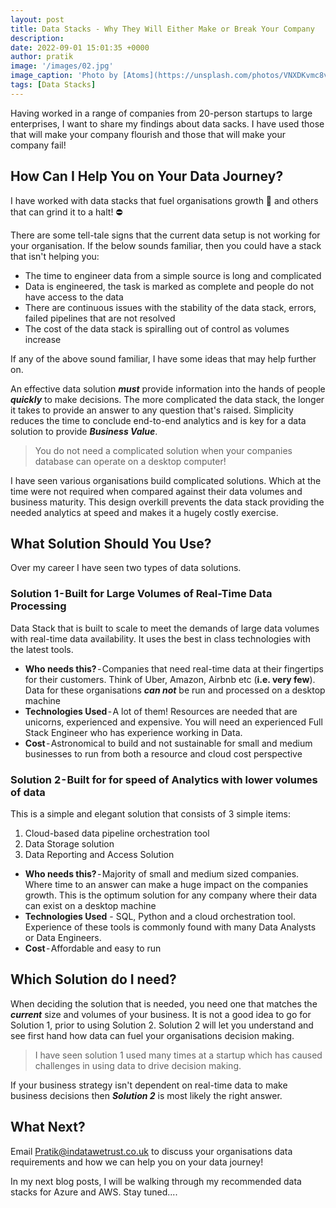 ```yaml
---
layout: post
title: Data Stacks - Why They Will Either Make or Break Your Company
description: 
date: 2022-09-01 15:01:35 +0000
author: pratik
image: '/images/02.jpg'
image_caption: 'Photo by [Atoms](https://unsplash.com/photos/VNXDKvmc8v4) on [Unsplash](https://unsplash.com/)'
tags: [Data Stacks]
---
```


Having worked in a range of companies from 20-person startups to large enterprises, I want to share my findings about data sacks. I have used those that will make your company flourish and those that will make your company fail!

## How Can I Help You on Your Data Journey?

I have worked with data stacks that fuel organisations growth 🚀 and others that can grind it to a halt! ⛔

There are some tell-tale signs that the current data setup is not working for your organisation. If the below sounds familiar, then you could have a stack that isn't helping you:

* The time to engineer data from a simple source is long and complicated
* Data is engineered, the task is marked as complete and people do not have access to the data
* There are continuous issues with the stability of the data stack, errors, failed pipelines that are not resolved
* The cost of the data stack is spiralling out of control as volumes increase

If any of the above sound familiar, I have some ideas that may help further on. 
<!-- Not sure if this needed - will review after -->

<!-- I started my career as a Management Consultant and then moved to become a hands-on data driven individual where I have experience of working across the full spectrum of Data. From engineering pipelines, designing and modelling data warehouses and building organisational wide analytics

From my experience of working as a full stack data individual, I have learnt one key lesson. **Business Value should remain the *why* of any decision** when designing or building any data solution.

I want to provide companies a framework to use when thinking of the *why* or *so what* for any development or platform building data related. -->

An effective data solution ***must*** provide information into the hands of people ***quickly*** to make decisions. The more complicated the data stack, the longer it takes to provide an answer to any question that's raised. Simplicity reduces the time to conclude end-to-end analytics and is key for a data solution to provide ***Business Value***. 

> You do not need a complicated solution when your companies database can operate on a desktop computer! 

<!-- Trust me, you do not want your huge cost to be used to provide resources a great learning opportunity and not much value to your organisation! -->

I have seen various organisations build complicated solutions. Which at the time were not required when compared against their data volumes and business maturity. This design overkill prevents the data stack providing the needed analytics at speed and makes it a hugely costly exercise. 

## What Solution Should You Use?

Over my career I have seen two types of data solutions. 

### Solution 1 - Built for Large Volumes of Real-Time Data Processing 

Data Stack that is built to scale to meet the demands of large data volumes with real-time data availability. It uses the best in class technologies with the latest tools.

* **Who needs this?** - Companies that need real-time data at their fingertips for their customers. Think of Uber, Amazon, Airbnb etc (**i.e. very few**). Data for these organisations ***can not*** be run and processed on a desktop machine
* **Technologies Used** - A lot of them! Resources are needed that are unicorns, experienced and expensive. You will need an experienced Full Stack Engineer who has experience working in Data. 
* **Cost** - Astronomical to build and not sustainable for small and medium businesses to run from both a resource and cloud cost perspective

### Solution 2 - Built for for speed of Analytics with lower volumes of data

This is a simple and elegant solution that consists of 3 simple items:

1. Cloud-based data pipeline orchestration tool
2. Data Storage solution
3. Data Reporting and Access Solution

* **Who needs this?** - Majority of small and medium sized companies. Where time to an answer can make a huge impact on the companies growth. This is the optimum solution for any company where their data can exist on a desktop machine
* **Technologies Used** - SQL, Python and a cloud orchestration tool. Experience of these tools is commonly found with many Data Analysts or Data Engineers. 
* **Cost** - Affordable and easy to run

## Which Solution do I need?

When deciding the solution that is needed, you need one that matches the ***current*** size and volumes of your business. It is not a good idea to go for Solution 1, prior to using Solution 2. Solution 2 will let you understand and see first hand how data can fuel your organisations decision making.

> I have seen solution 1 used  many times at a startup which has caused challenges in using data to drive decision making.

If your business strategy isn't dependent on real-time data to make business decisions then ***Solution 2*** is most likely the right answer.


## What Next?

Email <a href = "mailto: Pratik@indatawetrust.co.uk">Pratik@indatawetrust.co.uk </a> to discuss your organisations data requirements and how we can help you on your data journey!

In my next blog posts, I will be walking through my recommended data stacks for Azure and AWS. Stay tuned....